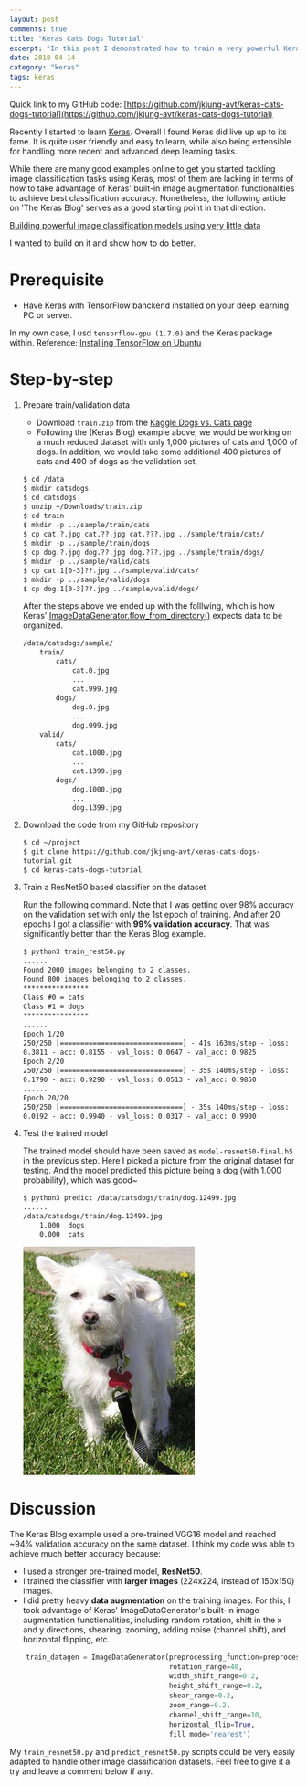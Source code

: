 ```yaml
---
layout: post
comments: true
title: "Keras Cats Dogs Tutorial"
excerpt: "In this post I demonstrated how to train a very powerful Keras image classifier with just a few lines of Python code. The code could be adapted to handle other image classification tasks very easily."
date: 2018-04-14
category: "keras"
tags: keras
---
```


Quick link to my GitHub code: [https://github.com/jkjung-avt/keras-cats-dogs-tutorial](https://github.com/jkjung-avt/keras-cats-dogs-tutorial)

Recently I started to learn [Keras](https://keras.io/). Overall I found Keras did live up up to its fame. It is quite user friendly and easy to learn, while also being extensible for handling more recent and advanced deep learning tasks.

While there are many good examples online to get you started tackling image classification tasks using Keras, most of them are lacking in terms of how to take advantage of Keras' built-in image augmentation functionalities to achieve best classification accuracy. Nonetheless, the following article on 'The Keras Blog' serves as a good starting point in that direction.

[Building powerful image classification models using very little data](https://blog.keras.io/building-powerful-image-classification-models-using-very-little-data.html)

I wanted to build on it and show how to do better.

# Prerequisite

* Have Keras with TensorFlow banckend installed on your deep learning PC or server.

In my own case, I usd `tensorflow-gpu (1.7.0)` and the Keras package within. Reference: [Installing TensorFlow on Ubuntu](https://www.tensorflow.org/install/install_linux)

# Step-by-step

1. Prepare train/validation data

   * Download `train.zip` from the [Kaggle Dogs vs. Cats page](https://www.kaggle.com/c/dogs-vs-cats/data)
   * Following the (Keras Blog) example above, we would be working on a much reduced dataset with only 1,000 pictures of cats and 1,000 of dogs. In addition, we would take some additional 400 pictures of cats and 400 of dogs as the validation set.

   ```
   $ cd /data
   $ mkdir catsdogs
   $ cd catsdogs
   $ unzip ~/Downloads/train.zip
   $ cd train
   $ mkdir -p ../sample/train/cats
   $ cp cat.?.jpg cat.??.jpg cat.???.jpg ../sample/train/cats/
   $ mkdir -p ../sample/train/dogs
   $ cp dog.?.jpg dog.??.jpg dog.???.jpg ../sample/train/dogs/
   $ mkdir -p ../sample/valid/cats
   $ cp cat.1[0-3]??.jpg ../sample/valid/cats/
   $ mkdir -p ../sample/valid/dogs
   $ cp dog.1[0-3]??.jpg ../sample/valid/dogs/
   ```

   After the steps above we ended up with the folllwing, which is how Keras' [ImageDataGenerator.flow_from_directory()](https://keras.io/preprocessing/image/) expects data to be organized.

   ```
   /data/catsdogs/sample/
       train/
           cats/
               cat.0.jpg
               ...
               cat.999.jpg
           dogs/
               dog.0.jpg
               ...
               dog.999.jpg
       valid/
           cats/
               cat.1000.jpg
               ...
               cat.1399.jpg
           dogs/
               dog.1000.jpg
               ...
               dog.1399.jpg
   ```

2. Download the code from my GitHub repository

   ```
   $ cd ~/project
   $ git clone https://github.com/jkjung-avt/keras-cats-dogs-tutorial.git
   $ cd keras-cats-dogs-tutorial
   ```

3. Train a ResNet50 based classifier on the dataset

   Run the following command. Note that I was getting over 98% accuracy on the validation set with only the 1st epoch of training. And after 20 epochs I got a classifier with **99% validation accuracy**. That was significantly better than the Keras Blog example.

   ```
   $ python3 train_rest50.py
   ......
   Found 2000 images belonging to 2 classes.
   Found 800 images belonging to 2 classes.
   ****************
   Class #0 = cats
   Class #1 = dogs
   ****************
   ......
   Epoch 1/20
   250/250 [==============================] - 41s 163ms/step - loss: 0.3811 - acc: 0.8155 - val_loss: 0.0647 - val_acc: 0.9825
   Epoch 2/20
   250/250 [==============================] - 35s 140ms/step - loss: 0.1790 - acc: 0.9290 - val_loss: 0.0513 - val_acc: 0.9850
   ......
   Epoch 20/20
   250/250 [==============================] - 35s 140ms/step - loss: 0.0192 - acc: 0.9940 - val_loss: 0.0317 - val_acc: 0.9900
   ```

4. Test the trained model

   The trained model should have been saved as `model-resnet50-final.h5` in the previous step. Here I picked a picture from the original dataset for testing. And the model predicted this picture being a dog (with 1.000 probability), which was good~

   ```
   $ python3 predict /data/catsdogs/train/dog.12499.jpg
   ......
   /data/catsdogs/train/dog.12499.jpg
       1.000  dogs
       0.000  cats
   ```

   ![dog.12499.jpg](/assets/2018-04-14-keras-tutorial/dog.12499.jpg)

# Discussion

The Keras Blog example used a pre-trained VGG16 model and reached ~94% validation accuracy on the same dataset. I think my code was able to achieve much better accuracy because:

* I used a stronger pre-trained model, **ResNet50**.
* I trained the classifier with **larger images** (224x224, instead of 150x150) images.
* I did pretty heavy **data augmentation** on the training images. For this, I took advantage of Keras' ImageDataGenerator's built-in image augmentation functionalities, including random rotation, shift in the x and y directions, shearing, zooming, adding noise (channel shift), and horizontal flipping, etc.

```python
    train_datagen = ImageDataGenerator(preprocessing_function=preprocess_input,
                                       rotation_range=40,
                                       width_shift_range=0.2,
                                       height_shift_range=0.2,
                                       shear_range=0.2,
                                       zoom_range=0.2,
                                       channel_shift_range=10,
                                       horizontal_flip=True,
                                       fill_mode='nearest')
```

My `train_resnet50.py` and `predict_resnet50.py` scripts could be very easily adapted to handle other image classification datasets. Feel free to give it a try and leave a comment below if any.
